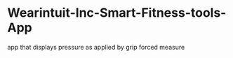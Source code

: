 # Wearintuit-Inc-Smart-Fitness-tools-App
app that displays pressure as applied by grip forced  measure
